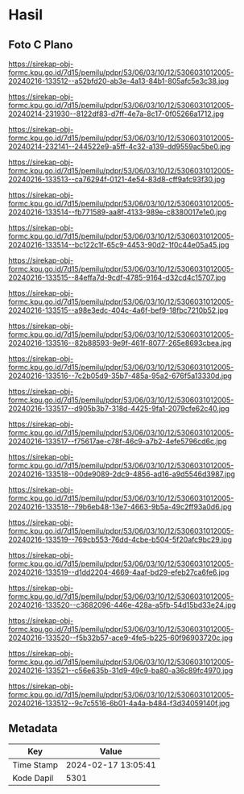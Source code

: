 # Hasil

## Foto C Plano

https://sirekap-obj-formc.kpu.go.id/7d15/pemilu/pdpr/53/06/03/10/12/5306031012005-20240216-133512--a52bfd20-ab3e-4a13-84b1-805afc5e3c38.jpg

https://sirekap-obj-formc.kpu.go.id/7d15/pemilu/pdpr/53/06/03/10/12/5306031012005-20240214-231930--8122df83-d7ff-4e7a-8c17-0f05266a1712.jpg

https://sirekap-obj-formc.kpu.go.id/7d15/pemilu/pdpr/53/06/03/10/12/5306031012005-20240214-232141--244522e9-a5ff-4c32-a139-dd9559ac5be0.jpg

https://sirekap-obj-formc.kpu.go.id/7d15/pemilu/pdpr/53/06/03/10/12/5306031012005-20240216-133513--ca76294f-0121-4e54-83d8-cff9afc93f30.jpg

https://sirekap-obj-formc.kpu.go.id/7d15/pemilu/pdpr/53/06/03/10/12/5306031012005-20240216-133514--fb771589-aa8f-4133-989e-c8380017e1e0.jpg

https://sirekap-obj-formc.kpu.go.id/7d15/pemilu/pdpr/53/06/03/10/12/5306031012005-20240216-133514--bc122c1f-65c9-4453-90d2-1f0c44e05a45.jpg

https://sirekap-obj-formc.kpu.go.id/7d15/pemilu/pdpr/53/06/03/10/12/5306031012005-20240216-133515--84effa7d-9cdf-4785-9164-d32cd4c15707.jpg

https://sirekap-obj-formc.kpu.go.id/7d15/pemilu/pdpr/53/06/03/10/12/5306031012005-20240216-133515--a98e3edc-404c-4a6f-bef9-18fbc7210b52.jpg

https://sirekap-obj-formc.kpu.go.id/7d15/pemilu/pdpr/53/06/03/10/12/5306031012005-20240216-133516--82b88593-9e9f-461f-8077-265e8693cbea.jpg

https://sirekap-obj-formc.kpu.go.id/7d15/pemilu/pdpr/53/06/03/10/12/5306031012005-20240216-133516--7c2b05d9-35b7-485a-95a2-676f5a13330d.jpg

https://sirekap-obj-formc.kpu.go.id/7d15/pemilu/pdpr/53/06/03/10/12/5306031012005-20240216-133517--d905b3b7-318d-4425-9fa1-2079cfe62c40.jpg

https://sirekap-obj-formc.kpu.go.id/7d15/pemilu/pdpr/53/06/03/10/12/5306031012005-20240216-133517--f75617ae-c78f-46c9-a7b2-4efe5796cd6c.jpg

https://sirekap-obj-formc.kpu.go.id/7d15/pemilu/pdpr/53/06/03/10/12/5306031012005-20240216-133518--00de9089-2dc9-4856-ad16-a9d5546d3987.jpg

https://sirekap-obj-formc.kpu.go.id/7d15/pemilu/pdpr/53/06/03/10/12/5306031012005-20240216-133518--79b6eb48-13e7-4663-9b5a-49c2ff93a0d6.jpg

https://sirekap-obj-formc.kpu.go.id/7d15/pemilu/pdpr/53/06/03/10/12/5306031012005-20240216-133519--769cb553-76dd-4cbe-b504-5f20afc9bc29.jpg

https://sirekap-obj-formc.kpu.go.id/7d15/pemilu/pdpr/53/06/03/10/12/5306031012005-20240216-133519--d1dd2204-4669-4aaf-bd29-efeb27ca6fe6.jpg

https://sirekap-obj-formc.kpu.go.id/7d15/pemilu/pdpr/53/06/03/10/12/5306031012005-20240216-133520--c3682096-446e-428a-a5fb-54d15bd33e24.jpg

https://sirekap-obj-formc.kpu.go.id/7d15/pemilu/pdpr/53/06/03/10/12/5306031012005-20240216-133520--f5b32b57-ace9-4fe5-b225-60f96903720c.jpg

https://sirekap-obj-formc.kpu.go.id/7d15/pemilu/pdpr/53/06/03/10/12/5306031012005-20240216-133521--c56e635b-31d9-49c9-ba80-a36c89fc4970.jpg

https://sirekap-obj-formc.kpu.go.id/7d15/pemilu/pdpr/53/06/03/10/12/5306031012005-20240216-133512--9c7c5516-6b01-4a4a-b484-f3d34059140f.jpg


## Metadata

| Key        | Value               |
| ---------- | ------------------- |
| Time Stamp | 2024-02-17 13:05:41 |
| Kode Dapil | 5301                |



